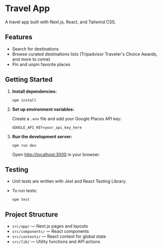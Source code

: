 # Travel App

A travel app built with Next.js, React, and Tailwind CSS.

## Features

- Search for destinations
- Browse curated destinations lists (Tripadvisor Traveler's Choice Awards, and more to come)
- Pin and unpin favorite places

## Getting Started

1. **Install dependencies:**

   ```
   npm install
   ```

2. **Set up environment variables:**

   Create a `.env` file and add your Google Places API key:

   ```
   GOOGLE_API_KEY=your_api_key_here
   ```

3. **Run the development server:**

   ```
   npm run dev
   ```

   Open [http://localhost:3000](http://localhost:3000) in your browser.

## Testing

- Unit tests are written with Jest and React Testing Library.
- To run tests:

  ```
  npm test
  ```

## Project Structure

- `src/app/` — Next.js pages and layouts
- `src/components/` — React components
- `src/contexts/` — React context for global state
- `src/lib/` — Utility functions and API actions
